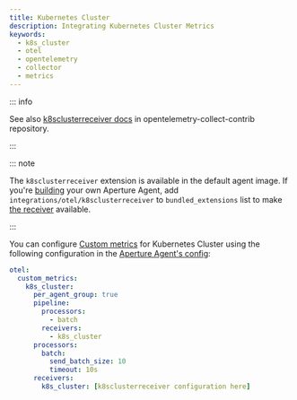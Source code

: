 ```yaml
---
title: Kubernetes Cluster
description: Integrating Kubernetes Cluster Metrics
keywords:
  - k8s_cluster
  - otel
  - opentelemetry
  - collector
  - metrics
---
```


::: info

See also [k8sclusterreceiver docs][receiver] in opentelemetry-collect-contrib
repository.

:::

::: note

The `k8sclusterreceiver` extension is available in the default agent image. If
you're [building][build] your own Aperture Agent, add
`integrations/otel/k8sclusterreceiver` to `bundled_extensions` list to make [the
receiver][receiver] available.

:::

You can configure [Custom metrics][custom-metrics] for Kubernetes Cluster using
the following configuration in the [Aperture Agent's config][agent-config]:

```yaml
otel:
  custom_metrics:
    k8s_cluster:
      per_agent_group: true
      pipeline:
        processors:
          - batch
        receivers:
          - k8s_cluster
      processors:
        batch:
          send_batch_size: 10
          timeout: 10s
      receivers:
        k8s_cluster: [k8sclusterreceiver configuration here]
```

[build]: /reference/aperturectl/build/agent/agent.md
[receiver]:
  https://github.com/open-telemetry/opentelemetry-collector-contrib/tree/main/receiver/k8sclusterreceiver
[custom-metrics]: /reference/configuration/agent.md#custom-metrics-config
[agent-config]: /reference/configuration/agent.md#agent-o-t-e-l-config
